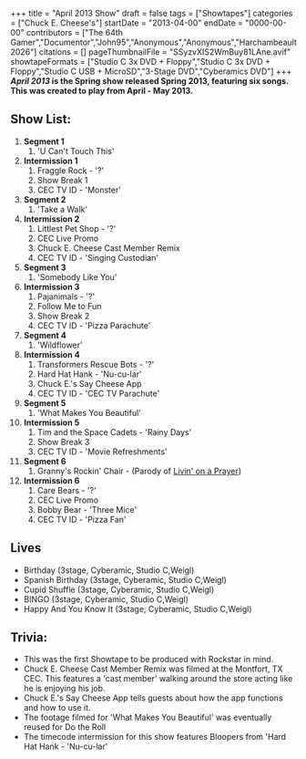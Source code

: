 +++
title = "April 2013 Show"
draft = false
tags = ["Showtapes"]
categories = ["Chuck E. Cheese's"]
startDate = "2013-04-00"
endDate = "0000-00-00"
contributors = ["The 64th Gamer","Documentor","John95","Anonymous","Anonymous","Harchambeault2026"]
citations = []
pageThumbnailFile = "SSyzvXIS2WmBuy81LAne.avif"
showtapeFormats = ["Studio C 3x DVD + Floppy","Studio C 3x DVD + Floppy","Studio C USB + MicroSD","3-Stage DVD","Cyberamics DVD"]
+++
***April 2013* is the Spring show released Spring 2013, featuring six songs.
This was created to play from April - May 2013.**

## Show List:

1.  **Segment 1**
    1.  'U Can't Touch This'
2.  **Intermission 1**
    1.  Fraggle Rock - '?'
    2.  Show Break 1
    3.  CEC TV ID - 'Monster'
3.  **Segment 2**
    1.  'Take a Walk'
4.  **Intermission 2**
    1.  Littlest Pet Shop - '?'
    2.  CEC Live Promo
    3.  Chuck E. Cheese Cast Member Remix
    4.  CEC TV ID - 'Singing Custodian'
5.  **Segment 3**
    1.  'Somebody Like You'
6.  **Intermission 3**
    1.  Pajanimals - '?'
    2.  Follow Me to Fun
    3.  Show Break 2
    4.  CEC TV ID - 'Pizza Parachute'
7.  **Segment 4**
    1.  'Wildflower'
8.  **Intermission 4**
    1.  Transformers Rescue Bots - '?'
    2.  Hard Hat Hank - 'Nu-cu-lar'
    3.  Chuck E.'s Say Cheese App
    4.  CEC TV ID - 'CEC TV Parachute'
9.  **Segment 5**
    1.  'What Makes You Beautiful'
10. **Intermission 5**
    1.  Tim and the Space Cadets - 'Rainy Days'
    2.  Show Break 3
    3.  CEC TV ID - 'Movie Refreshments'
11. **Segment 6**
    1.  Granny's Rockin' Chair - (Parody of [Livin' on a Prayer](https://en.wikipedia.org/wiki/Livin%27_on_a_Prayer))
12. **Intermission 6**
    1.  Care Bears - '?'
    2.  CEC Live Promo
    3.  Bobby Bear - 'Three Mice'
    4.  CEC TV ID - 'Pizza Fan'

## Lives

- Birthday (3stage, Cyberamic, Studio C,Weigl)
- Spanish Birthday (3stage, Cyberamic, Studio C,Weigl)
- Cupid Shuffle (3stage, Cyberamic, Studio C,Weigl)
- BINGO (3stage, Cyberamic, Studio C,Weigl)
- Happy And You Know It (3stage, Cyberamic, Studio C,Weigl)

## Trivia:

- This was the first Showtape to be produced with Rockstar in mind.
- Chuck E. Cheese Cast Member Remix was filmed at the Montfort, TX CEC. This features a 'cast member' walking around the store acting like he is enjoying his job.
- Chuck E.'s Say Cheese App tells guests about how the app functions and how to use it.
- The footage filmed for 'What Makes You Beautiful' was eventually reused for Do the Roll
- The timecode intermission for this show features Bloopers from 'Hard Hat Hank - 'Nu-cu-lar'
